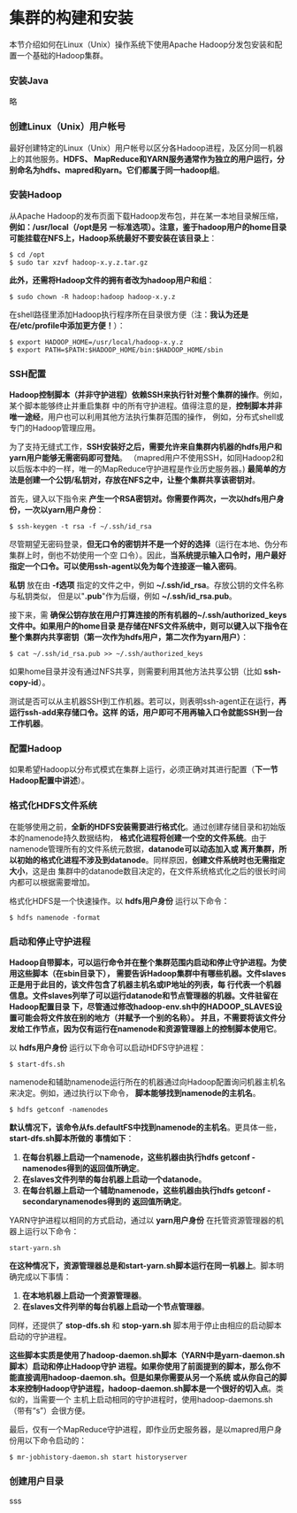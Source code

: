 集群的构建和安装
=================================================================================
本节介绍如何在Linux（Unix）操作系统下使用Apache Hadoop分发包安装和配置一个基础的Hadoop集群。

### 安装Java
略

### 创建Linux（Unix）用户帐号
最好创建特定的Linux（Unix）用户帐号以区分各Hadoop进程，及区分同一机器上的其他服务。**HDFS、
MapReduce和YARN服务通常作为独立的用户运行，分别命名为hdfs、mapred和yarn。它们都属于同一hadoop组**。

### 安装Hadoop
从Apache Hadoop的发布页面下载Hadoop发布包，并在某一本地目录解压缩，**例如：/usr/local（/opt是另
一标准选项）。注意，鉴于hadoop用户的home目录可能挂载在NFS上，Hadoop系统最好不要安装在该目录上**：
```shell
$ cd /opt
$ sudo tar xzvf hadoop-x.y.z.tar.gz
```
**此外，还需将Hadoop文件的拥有者改为hadoop用户和组**：
```shell
$ sudo chown -R hadoop:hadoop hadoop-x.y.z
```
在shell路径里添加Hadoop执行程序所在目录很方便（注：**我认为还是在/etc/profile中添加更方便！**）：
```shell
$ export HADOOP_HOME=/usr/local/hadoop-x.y.z
$ export PATH=$PATH:$HADOOP_HOME/bin:$HADOOP_HOME/sbin
```

### SSH配置
**Hadoop控制脚本（并非守护进程）依赖SSH来执行针对整个集群的操作**。例如，某个脚本能够终止并重启集群
中的所有守护进程。值得注意的是，**控制脚本并非唯一途经**，用户也可以利用其他方法执行集群范围的操作，
例如，分布式shell或专门的Hadoop管理应用。

为了支持无缝式工作，**SSH安装好之后，需要允许来自集群内机器的hdfs用户和yarn用户能够无需密码即可登陆**。
（mapred用户不使用SSH，如同Hadoop2和以后版本中的一样，唯一的MapReduce守护进程是作业历史服务器。)
**最简单的方法是创建一个公钥/私钥对，存放在NFS之中，让整个集群共享该密钥对**。

首先，键入以下指令来 **产生一个RSA密钥对。你需要作两次，一次以hdfs用户身份，一次以yarn用户身份**：
```shell
$ ssh-keygen -t rsa -f ~/.ssh/id_rsa
```
尽管期望无密码登录，**但无口令的密钥并不是一个好的选择**（运行在本地、伪分布集群上时，倒也不妨使用一个空
口令）。因此，**当系统提示输入口令时，用户最好指定一个口令。可以使用ssh-agent以免为每个连接逐一输入密码**。

**私钥** 放在由 **-f选项** 指定的文件之中，例如 **~/.ssh/id_rsa**。存放公钥的文件名称与私钥类似，
但是以"**.pub**"作为后缀，例如 **~/.ssh/id_rsa.pub**。

接下来，需 **确保公钥存放在用户打算连接的所有机器的~/.ssh/authorized_keys文件中。如果用户的home目录
是存储在NFS文件系统中，则可以键入以下指令在整个集群内共享密钥（第一次作为hdfs用户，第二次作为yarn用户）**：
```shell
$ cat ~/.ssh/id_rsa.pub >> ~/.ssh/authorized_keys
```
如果home目录并没有通过NFS共享，则需要利用其他方法共享公钥（比如 **ssh-copy-id**）。

测试是否可以从主机器SSH到工作机器。若可以，则表明ssh-agent正在运行，**再运行ssh-add来存储口令。这样
的话，用户即可不用再输入口令就能SSH到一台工作机器**。

### 配置Hadoop
如果希望Hadoop以分布式模式在集群上运行，必须正确对其进行配置（**下一节Hadoop配置中讲述**）。

### 格式化HDFS文件系统
在能够使用之前，**全新的HDFS安装需要进行格式化**。通过创建存储目录和初始版本的namenode持久数据结构，
**格式化进程将创建一个空的文件系统**。由于namenode管理所有的文件系统元数据，**datanode可以动态加入或
离开集群，所以初始的格式化进程不涉及到datanode**。同样原因，**创建文件系统时也无需指定大小**，这是由
集群中的datanode数目决定的，在文件系统格式化之后的很长时间内都可以根据需要增加。

格式化HDFS是一个快速操作。以 **hdfs用户身份** 运行以下命令：
```shell
$ hdfs namenode -format
```

### 启动和停止守护进程
**Hadoop自带脚本，可以运行命令并在整个集群范围内启动和停止守护进程。为使用这些脚本（在sbin目录下），
需要告诉Hadoop集群中有哪些机器。文件slaves正是用于此目的，该文件包含了机器主机名或IP地址的列表，每
行代表一个机器信息。文件slaves列举了可以运行datanode和节点管理器的机器。文件驻留在Hadoop配置目录
下，尽管通过修改hadoop-env.sh中的HADOOP_SLAVES设置可能会将文件放在别的地方（并赋予一个别的名称）。
并且，不需要将该文件分发给工作节点，因为仅有运行在namenode和资源管理器上的控制脚本使用它**。

以 **hdfs用户身份** 运行以下命令可以启动HDFS守护进程：
```shell
$ start-dfs.sh
```
namenode和辅助namenode运行所在的机器通过向Hadoop配置询问机器主机名来决定。例如，通过执行以下命令，
**脚本能够找到namenode的主机名**。
```shell
$ hdfs getconf -namenodes
```
**默认情况下，该命令从fs.defaultFS中找到namenode的主机名**。更具体一些，**start-dfs.sh脚本所做的
事情如下**：
1. **在每台机器上启动一个namenode，这些机器由执行hdfs getconf -namenodes得到的返回值所确定**。
2. **在slaves文件列举的每台机器上启动一个datanode**。
3. **在每台机器上启动一个辅助namenode，这些机器由执行hdfs getconf -secondarynamenodes得到的
返回值所确定**。

YARN守护进程以相同的方式启动，通过以 **yarn用户身份** 在托管资源管理器的机器上运行以下命令：
```shell
start-yarn.sh
```
**在这种情况下，资源管理器总是和start-yarn.sh脚本运行在同一机器上**。脚本明确完成以下事情：
1. **在本地机器上启动一个资源管理器**。
2. **在slaves文件列举的每台机器上启动一个节点管理器**。

同样，还提供了 **stop-dfs.sh** 和 **stop-yarn.sh** 脚本用于停止由相应的启动脚本启动的守护进程。

**这些脚本实质是使用了hadoop-daemon.sh脚本（YARN中是yarn-daemon.sh脚本）启动和停止Hadoop守护
进程。如果你使用了前面提到的脚本，那么你不能直接调用hadoop-daemon.sh。但是如果你需要从另一个系统
或从你自己的脚本来控制Hadoop守护进程，hadoop-daemon.sh脚本是一个很好的切入点**。类似的，当需要一个
主机上启动相同的守护进程时，使用hadoop-daemons.sh（带有“s”）会很方便。

最后，仅有一个MapReduce守护进程，即作业历史服务器，是以mapred用户身份用以下命令启动的：
```shell
$ mr-jobhistory-daemon.sh start historyserver
```

### 创建用户目录























































sss

